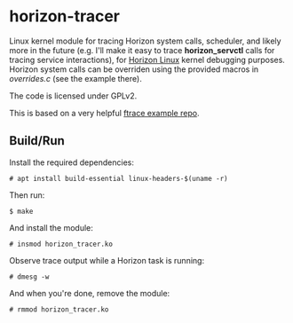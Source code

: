 horizon-tracer
===========

Linux kernel module for tracing Horizon system calls, scheduler, and likely more
in the future (e.g. I'll make it easy to trace **horizon_servctl** calls for
tracing service interactions), for [Horizon
Linux](https://github.com/kentjhall/horizon-linux) kernel debugging purposes.
Horizon system calls can be overriden using the provided macros in *overrides.c*
(see the example there).

The code is licensed under GPLv2.

This is based on a very helpful [ftrace example
repo](https://github.com/ilammy/ftrace-hook).

Build/Run
------------

Install the required dependencies:
```
# apt install build-essential linux-headers-$(uname -r)
```

Then run:
```
$ make
```

And install the module:
```
# insmod horizon_tracer.ko
```

Observe trace output while a Horizon task is running:
```
# dmesg -w
```

And when you're done, remove the module:
```
# rmmod horizon_tracer.ko
```
